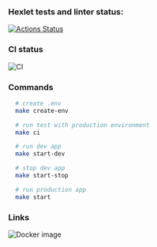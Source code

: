 ### Hexlet tests and linter status:
[![Actions Status](https://github.com/1g0rbm/devops-for-programmers-project-lvl1/workflows/hexlet-check/badge.svg)](https://github.com/1g0rbm/devops-for-programmers-project-lvl1/actions)

### CI status
![CI](https://github.com/1g0rbm/devops-for-programmers-project-lvl1/actions/workflows/push.yml/badge.svg)

### Commands
```sh
  # create .env
  make create-env

  # run test with production environment
  make ci

  # run dev app
  make start-dev

  # stop dev app
  make start-stop

  # run production app
  make start
```

### Links
![Docker image](https://hub.docker.com/repository/docker/1g0rbm/devops-for-programmers-project-lvl1)